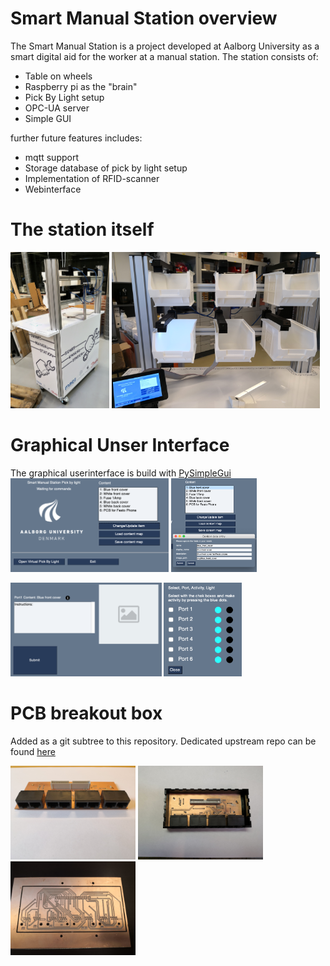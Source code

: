  # Smart Manual Station overview
 The Smart Manual Station is a project developed at Aalborg University as a smart digital aid for the worker at a manual station. The station consists of:

  * Table on wheels 
  * Raspberry pi as the "brain"
  * Pick By Light setup
  * OPC-UA server
  * Simple GUI

further future features includes:
  * mqtt support
  * Storage database of pick by light setup
  * Implementation of RFID-scanner
  * Webinterface
  
 # The station itself

<img src="pictures/station_front_and_side.jpg" height="250"/>  
<img src="pictures/pickByLight_and_gui.jpg" height="250"/>  

 # Graphical Unser Interface 
The graphical userinterface is build with [PySimpleGui](https://pysimplegui.readthedocs.io/en/latest/)  
<img src="pictures/gui_main.png" height="150"/>
<img src="pictures/gui_content.png" height="150"/>  

<img src="pictures/gui_work.png" height="150"/>
<img src="pictures/gui_virtual.png" height="150"/>  

 # PCB breakout box
Added as a git subtree to this repository. Dedicated upstream repo can be found [here](https://github.com/hjalte33/rpi-pcb)  

<img src="pictures/8xRJ45_board.jpg" height="150"/>
<img src="pictures/8xRJ45_box.jpg" height="150"/>
<img src="pictures/8xRJ45_pcb.jpg" height="150"/>  


